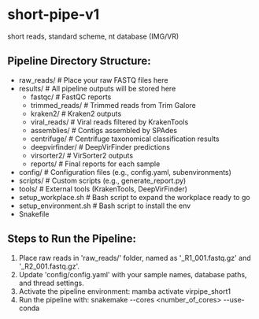 # short-pipe-v1
short reads, standard scheme, nt database (IMG/VR)

Pipeline Directory Structure:
-----------------------------
- raw_reads/            # Place your raw FASTQ files here
- results/              # All pipeline outputs will be stored here
  - fastqc/             # FastQC reports
  - trimmed_reads/      # Trimmed reads from Trim Galore
  - kraken2/            # Kraken2 outputs
  - viral_reads/        # Viral reads filtered by KrakenTools
  - assemblies/         # Contigs assembled by SPAdes
  - centrifuge/         # Centrifuge taxonomical classification results
  - deepvirfinder/      # DeepVirFinder predictions
  - virsorter2/         # VirSorter2 outputs
  - reports/            # Final reports for each sample
- config/               # Configuration files (e.g., config.yaml, subenvironments)
- scripts/              # Custom scripts (e.g., generate_report.py)
- tools/	              # External tools (KrakenTools, DeepVirFinder)
- setup_workplace.sh    # Bash script to expand the workplace ready to go
- setup_environment.sh  # Bash script to install the env
- Snakefile

Steps to Run the Pipeline:
--------------------------
1. Place raw reads in 'raw_reads/' folder, named as '<sample>_R1_001.fastq.gz' and '<sample>_R2_001.fastq.gz'.
2. Update 'config/config.yaml' with your sample names, database paths, and thread settings.
3. Activate the pipeline environment:
   mamba activate virpipe_short1
4. Run the pipeline with:
   snakemake --cores <number_of_cores> --use-conda 
